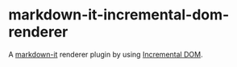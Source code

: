 # markdown-it-incremental-dom-renderer

A [markdown-it](https://github.com/markdown-it/markdown-it) renderer plugin by using [Incremental DOM](https://github.com/google/incremental-dom).
